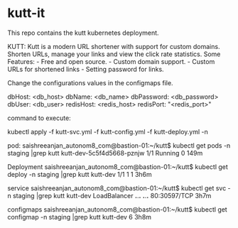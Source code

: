 # kutt-it
This repo contains the kutt kubernetes deployment.

KUTT:
Kutt is a modern URL shortener with support for custom domains. Shorten URLs, manage your links and view the click rate statistics. Some Features: - Free and open source. - Custom domain support. - Custom URLs for shortened links - Setting password for links.

Change the configurations values in the configmaps file.

  dbHost: <db_host>
  dbName: <db_name>
  dbPassword: <db_password>
  dbUser: <db_user>
  redisHost: <redis_host>
  redisPort: "<redis_port>"


command to execute:

kubectl apply -f kutt-svc.yml -f kutt-config.yml -f kutt-deploy.yml -n <namespace>

pod:
saishreeanjan_autonom8_com@bastion-01:~/kutt$ kubectl get pods -n staging |grep kutt
kutt-dev-5c5f4d5668-pznjw                       1/1     Running   0          149m

Deployment
saishreeanjan_autonom8_com@bastion-01:~/kutt$ kubectl get deploy -n staging |grep kutt
kutt-dev                       1/1     1            1           3h6m

service
saishreeanjan_autonom8_com@bastion-01:~/kutt$ kubectl get svc -n staging |grep kutt
kutt-dev                              LoadBalancer   **.**.**.**    **.**.**.**      80:30597/TCP                                                      3h7m

configmaps
saishreeanjan_autonom8_com@bastion-01:~/kutt$ kubectl get configmap -n staging |grep kutt
kutt-dev                              6      3h8m



